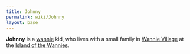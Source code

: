 ```yaml
---
title: Johnny
permalink: wiki/Johnny
layout: base
---
```


**Johnny** is a [wannie](wannie "wikilink") kid, who lives with a small
family in [Wannie Village](Wannie_Village "wikilink") at the [Island of
the Wannies](Island_of_the_Wannies "wikilink").
